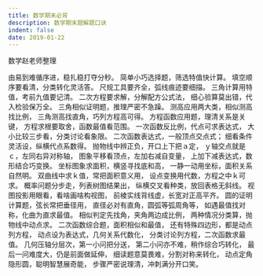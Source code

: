 ```yaml
---
title: 数学期末必背
description: 数学期末题解题口诀
indent: false
date: 2019-01-22
---
```


数学赵老师整理

由易到难循序进，稳扎稳打夺分秒。
简单小巧选择题，筛选特值快计算。
填空顺序要看清，分类转化灵活答。
尺规工具要齐全，弧线痕迹要细描。
三角计算用特值，考前九值要记清。
二次方程要求解，分解配方公式法，
细心验算莫出错，代入检验保万全。
三角相似证明题，推理严密不急躁。
测高应用两大类，相似测高找比例，
三角测高找直角，巧列方程高可得。
方程函数应用题，理清关系是关键，
方程求根要取舍，函数最值看范围。
一次函数反比例，代点可求表达式，
大小比较三步看，分类讨论看象限。
二次函数表达式，一般顶点交点式；
细看条件灵活设，纵横代点系数得。
抛物线中辨正负，开口上下把ａ定，
ｙ轴交点就是ｃ，左同右异对称轴，
图象平移看顶点，左加右减自变量，
上加下减表达式，数形结合巧变换。
坐标图象求面积，横竖寻找底和高，
一静一动用坐标，面积关系自然明。
双曲线中求ｋ值，常把面积意义用，
设点变换用代数，方程之中ｋ可求。
概率问题分步走，列表树图结果出，
纵横交叉看种类，放回表格无斜线。
视图投影用眼看，看啥画啥构视图，
前棱实线背线虚，长宽对正高平齐。
圆的证明计算题，弦长常把垂径用，
直径必对有直角，圆弧等弧周角等，
如遇最值找对称，化曲为直求最值。
相似判定先找角，夹角两边成比例，
两种情况分类算，抛物线中动点求。
二次函数综合题，面积相似和最值，
还有特殊四边形，都是动点列方程，
动点设为表达式，几何关系代数化，
分类讨论列方程，二次函数求最值。
几何压轴分层次，第一小问把分送，
第二小问亦不难，稍作综合巧转化，
最后一问难度大，仍是前面做延伸，
细读题意莫畏难，分割对称来转化，
动点定角隐形圆，聪明智慧展奇能，
步骤严密说理清，冲刺满分开口笑。
